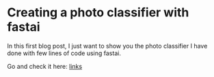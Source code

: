 # Creating a photo classifier with fastai

In this first blog post, I just want to show you the photo classifier I have done with few lines of code using fastai.

Go and check it here:
[links](https://mybinder.org/v2/gh/aadimiro/pic-classifier/main?urlpath=%2Fvoila%2Frender%2Fphoto-classifier.ipynb)


